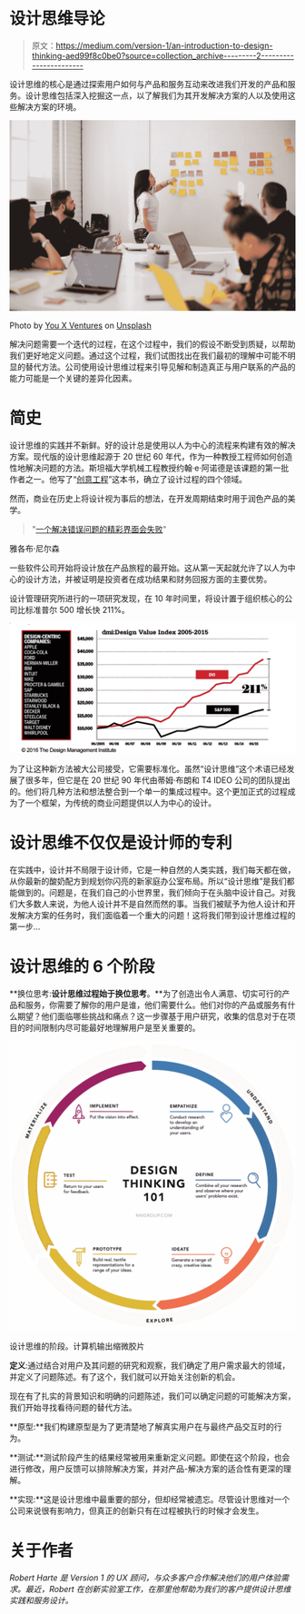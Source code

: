 # 设计思维导论

> 原文：<https://medium.com/version-1/an-introduction-to-design-thinking-aed99f8c0be0?source=collection_archive---------2----------------------->

设计思维的核心是通过探索用户如何与产品和服务互动来改进我们开发的产品和服务。设计思维包括深入挖掘这一点，以了解我们为其开发解决方案的人以及使用这些解决方案的环境。

![](img/5347dab16feb3d50df912a3598e130dc.png)

Photo by [You X Ventures](https://unsplash.com/@youxventures?utm_source=medium&utm_medium=referral) on [Unsplash](https://unsplash.com?utm_source=medium&utm_medium=referral)

解决问题需要一个迭代的过程，在这个过程中，我们的假设不断受到质疑，以帮助我们更好地定义问题。通过这个过程，我们试图找出在我们最初的理解中可能不明显的替代方法。公司使用设计思维过程来引导见解和制造真正与用户联系的产品的能力可能是一个关键的差异化因素。

# 简史

设计思维的实践并不新鲜。好的设计总是使用以人为中心的流程来构建有效的解决方案。现代版的设计思维起源于 20 世纪 60 年代，作为一种教授工程师如何创造性地解决问题的方法。斯坦福大学机械工程教授约翰·e·阿诺德是该课题的第一批作者之一。他写了“[创意工程](https://www.inist.org/library/1959.John%20E%20Arnold.Creative%20Engineering.pdf)”这本书，确立了设计过程的四个领域。

然而，商业在历史上将设计视为事后的想法，在开发周期结束时用于润色产品的美学。

> "[一个解决错误问题的精彩界面会失败](https://www.nngroup.com/articles/the-myth-of-the-genius-designer/)"

雅各布·尼尔森

一些软件公司开始将设计放在产品旅程的最开始。这从第一天起就允许了以人为中心的设计方法，并被证明是投资者在成功结果和财务回报方面的主要优势。

设计管理研究所进行的一项研究发现，在 10 年时间里，将设计置于组织核心的公司比标准普尔 500 增长快 211%。

![](img/17c326b13baf45e6f5b8c130796bb679.png)

为了让这种新方法被大公司接受，它需要标准化。虽然“设计思维”这个术语已经发展了很多年，但它是在 20 世纪 90 年代由蒂姆·布朗和 T4 IDEO 公司的团队提出的。他们将几种方法和想法整合到一个单一的集成过程中。这个更加正式的过程成为了一个框架，为传统的商业问题提供以人为中心的设计。

# 设计思维不仅仅是设计师的专利

在实践中，设计并不局限于设计师，它是一种自然的人类实践，我们每天都在做，从你最新的酸奶配方到规划你闪亮的新家庭办公室布局。所以“设计思维”是我们都能做到的。问题是，在我们自己的小世界里，我们倾向于在头脑中设计自己。对我们大多数人来说，为他人设计并不是自然而然的事。当我们被赋予为他人设计和开发解决方案的任务时，我们面临着一个重大的问题！这将我们带到设计思维过程的第一步…

# 设计思维的 6 个阶段

**换位思考:**设计思维过程始于换位思考**。**为了创造出令人满意、切实可行的产品和服务，你需要了解你的用户是谁，他们需要什么。他们对你的产品或服务有什么期望？他们面临哪些挑战和痛点？这一步骤基于用户研究，收集的信息对于在项目的时间限制内尽可能最好地理解用户是至关重要的。

![](img/8e6f78e05495f9beab9303419edc31a6.png)

设计思维的阶段。计算机输出缩微胶片

**定义**:通过结合对用户及其问题的研究和观察，我们确定了用户需求最大的领域，并定义了问题陈述。有了这个，我们就可以开始关注创新的机会。

现在有了扎实的背景知识和明确的问题陈述，我们可以确定问题的可能解决方案，我们开始寻找看待问题的替代方法。

**原型:**我们构建原型是为了更清楚地了解真实用户在与最终产品交互时的行为。

**测试:**测试阶段产生的结果经常被用来重新定义问题。即使在这个阶段，也会进行修改，用户反馈可以排除解决方案，并对产品-解决方案的适合性有更深的理解。

**实现:**这是设计思维中最重要的部分，但却经常被遗忘。尽管设计思维对一个公司来说很有影响力，但真正的创新只有在过程被执行的时候才会发生。

# 关于作者

*Robert Harte 是 Version 1 的 UX 顾问，与众多客户合作解决他们的用户体验需求。最近，Robert 在创新实验室工作，在那里他帮助为我们的客户提供设计思维实践和服务设计。*